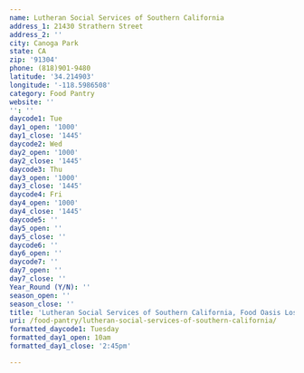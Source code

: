 ```yaml
---
name: Lutheran Social Services of Southern California
address_1: 21430 Strathern Street
address_2: ''
city: Canoga Park
state: CA
zip: '91304'
phone: (818)901-9480
latitude: '34.214903'
longitude: '-118.5986508'
category: Food Pantry
website: ''
'': ''
daycode1: Tue
day1_open: '1000'
day1_close: '1445'
daycode2: Wed
day2_open: '1000'
day2_close: '1445'
daycode3: Thu
day3_open: '1000'
day3_close: '1445'
daycode4: Fri
day4_open: '1000'
day4_close: '1445'
daycode5: ''
day5_open: ''
day5_close: ''
daycode6: ''
day6_open: ''
daycode7: ''
day7_open: ''
day7_close: ''
Year_Round (Y/N): ''
season_open: ''
season_close: ''
title: 'Lutheran Social Services of Southern California, Food Oasis Los Angeles'
uri: /food-pantry/lutheran-social-services-of-southern-california/
formatted_daycode1: Tuesday
formatted_day1_open: 10am
formatted_day1_close: '2:45pm'

---
```

